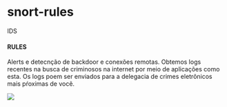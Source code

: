 # snort-rules
IDS

#### RULES

Alerts e detecnção de backdoor e conexões remotas.
Obtemos logs recentes na busca de criminosos na internet por meio de aplicações como esta.
Os logs poem ser enviados para a delegacia de crimes eletrônicos mais pŕoximas de vocẽ.

<img src="https://i.ytimg.com/vi/N64fV2-M6NU/maxresdefault.jpg">
